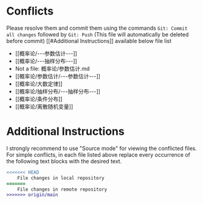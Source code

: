 # Conflicts
Please resolve them and commit them using the commands `Git: Commit all changes` followed by `Git: Push`
(This file will automatically be deleted before commit)
[[#Additional Instructions]] available below file list

- [[概率论/---参数估计---]]
- [[概率论/---抽样分布---]]
- Not a file: 概率论/参数估计.md
- [[概率论/参数估计/---参数估计---]]
- [[概率论/大数定律]]
- [[概率论/抽样分布/---抽样分布---]]
- [[概率论/条件分布]]
- [[概率论/离散随机变量]]

# Additional Instructions
I strongly recommend to use "Source mode" for viewing the conflicted files. For simple conflicts, in each file listed above replace every occurrence of the following text blocks with the desired text.

```diff
<<<<<<< HEAD
    File changes in local repository
=======
    File changes in remote repository
>>>>>>> origin/main
```